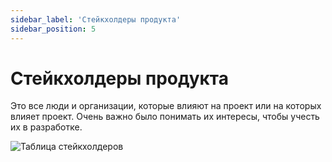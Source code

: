 ```yaml
---
sidebar_label: 'Стейкхолдеры продукта'
sidebar_position: 5
---
```


# Стейкхолдеры продукта

Это все люди и организации, которые влияют на проект или на которых влияет проект.
Очень важно было понимать их интересы, чтобы учесть их в разработке.

![Таблица стейкхолдеров](/img/stakeholders.png)